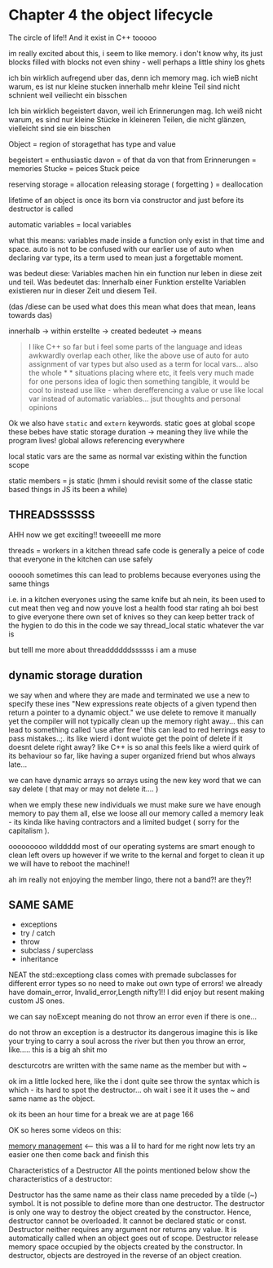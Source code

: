 # Chapter 4 the object lifecycle

The circle of life!! 
And it exist in C++ tooooo

im really excited about this, i seem to like memory. i don't know why, its just blocks filled with blocks not even shiny - well perhaps a little shiny los ghets

ich bin wirklich aufregend uber das, denn ich memory mag. ich wieB nicht warum, es ist nur kleine stucken innerhalb mehr kleine Teil sind nicht schnient weil veiliecht ein bisschen

Ich bin wirklich begeistert davon, weil ich Erinnerungen mag. Ich weiß nicht warum, es sind nur kleine Stücke in kleineren Teilen, die nicht glänzen, vielleicht sind sie ein bisschen

Object = region of storagethat has type and value

begeistert = enthusiastic
davon = of that da von that from
Erinnerungen = memories
Stucke = peices Stuck peice


reserving storage = allocation
releasing storage ( forgetting ) = deallocation


lifetime of an object is once its born via constructor and just before its destructor is called

automatic variables = local variables 

what this means: variables made inside a function only exist in that time and space. auto is not to be confused with our earlier use of auto when declaring var type, its a term used to mean just a forgettable moment.

was bedeut diese: Variables machen hin ein function nur leben in diese zeit und teil.
Was bedeutet das: Innerhalb einer Funktion erstellte Variablen existieren nur in dieser Zeit und diesem Teil.

(das /diese can be used what does this mean what does that mean, leans towards das)

innerhalb -> within
erstellte -> created
bedeutet -> means

> I like C++ so far but i feel some parts of the language and ideas awkwardly overlap each other, like the above use of auto for auto assignment of var types but also used as a term for local vars... also the whole * * situations placing where etc, it feels very much made for one persons idea of logic then something tangible, it would be cool to instead use like - when derefferencing a value or use like local var instead of automatic variables... jsut thoughts and personal opinions

Ok we also have `static` and `extern` keywords.
static goes at global scope
these bebes have static storage duration -> meaning they live while the program lives!
global allows referencing everywhere


local static vars are the same as normal var existing within the function scope 

static members = js static (hmm i should revisit some of the classe static based things in JS its been a while)


## THREADSSSSSS 

AHH now we get exciting!! tweeeelll me more

threads = workers in a kitchen
thread safe code is generally a peice of code that everyone in the kitchen can use safely


oooooh sometimes this can lead to problems because everyones using the same things

i.e. in a kitchen everyones using the same knife but ah nein, its been used to cut meat then veg 
and now youve lost a health food star rating ah boi
best to give everyone there own set of knives so they can keep better track of the hygien
to do this in the code we say thread_local static whatever the var is


but telll me more about threaddddddssssss i am a muse

## dynamic storage duration

we say when and where they are made and terminated
we use a new to specify these ines
"New expressions reate objects of a given typend then return a pointer to a dynamic object."
we use delete to remove it manually
yet the compiler will not typically clean up the memory right away... this can lead to something called 'use after free'
this can lead to red herrings easy to pass mistakes..;. its like wierd i dont wuiote get the point of delete if it doesnt delete right away? like C++ is so anal this feels like a wierd quirk of its behaviour so far, like having a super organized friend but whos always late...

we can have dynamic arrays 
so arrays using the new key word that we can say delete ( that may or may not delete it.... )

when we emply these new individuals we must make sure we have enough memory to pay them all, else we loose all our memory called a memory leak - its kinda like having contractors and a limited budget ( sorry for the capitalism ).

ooooooooo wilddddd most of our operating systems are smart enough to clean left overs up however if we write to the kernal and forget to clean it up we will have to reboot the machine!!

ah im really not enjoying the member lingo, there not a band?! are they?!

## SAME SAME 
- exceptions
- try / catch 
- throw
- subclass / superclass
- inheritance

NEAT the std::exceptiong class comes with premade subclasses for different error types so no need to make out own type of errors! we already have domain_error, Invalid_error,Length
nifty1!! 
I did enjoy but resent making custom JS ones.

we can say noExcept 
meaning do not throw an error even if there is one...

do not throw an exception is a destructor its dangerous
imagine this is like your trying to carry a soul across the river but then you throw an error, like.....
this is a big ah shit mo

descturcotrs are written with the same name as the member but with ~

ok im a little locked here, like the i dont quite see throw the syntax which is which - its hard to spot the destructor... oh wait i see it it uses the ~ and same name as the object.

ok its been an hour time for a break we are at page 166

OK so heres some videos on this: 

[memory management](https://www.youtube.com/watch?v=Dkn4EKL2xSE) <-- this was a lil to hard for me right now lets try an easier one then come back and finish this

Characteristics of a Destructor
All the points mentioned below show the characteristics of a destructor:

Destructor has the same name as their class name preceded by a tilde (~) symbol.
It is not possible to define more than one destructor.
The destructor is only one way to destroy the object created by the constructor. Hence, destructor cannot be overloaded.
It cannot be declared static or const.
Destructor neither requires any argument nor returns any value.
It is automatically called when an object goes out of scope. 
Destructor release memory space occupied by the objects created by the constructor.
In destructor, objects are destroyed in the reverse of an object creation.